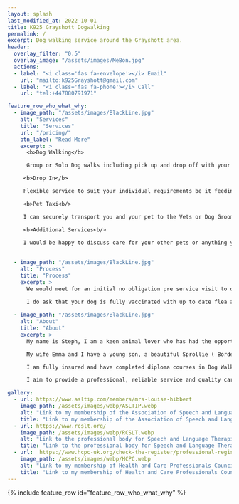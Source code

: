 ```yaml
---
layout: splash
last_modified_at: 2022-10-01
title: K925 Grayshott Dogwalking
permalink: /
excerpt: Dog walking service around the Grayshott area.
header:
  overlay_filter: "0.5"
  overlay_image: "/assets/images/MeBon.jpg"
  actions:
  - label: "<i class='fas fa-envelope'></i> Email"
    url: "mailto:k925Grayshott@gmail.com"
  - label: "<i class='fas fa-phone'></i> Call"
    url: "tel:+447880791971"

feature_row_who_what_why:
  - image_path: "/assets/images/BlackLine.jpg"
    alt: "Services"
    title: "Services"
    url: "/pricing/"
    btn_label: "Read More"
    excerpt: >
      <b>Dog Walking</b>

      Group or Solo Dog walks including pick up and drop off with your furry friend having had plenty of fun along the way. They will be provided with water and toweled down before returning.

     <b>Drop In</b>

     Flexible service to suit your individual requirements be it feeding your pets to watering the plants.

     <b>Pet Taxi<b/>

     I can securely transport you and your pet to the Vets or Dog Groomers, and wait to transport you home again.

     <b>Additional Services<b/>

     I would be happy to discuss care for your other pets or anything you may require additionally whilst on a walk or during a visit.
       
     
  - image_path: "/assets/images/BlackLine.jpg"
    alt: "Process"
    title: "Process"
    excerpt: >
      We would meet for an initial no obligation pre service visit to discuss you and your dog's individual requirements. This could be at your home or on a short walk if you prefer.

      I do ask that your dog is fully vaccinated with up to date flea and worming.  
       
  - image_path: "/assets/images/BlackLine.jpg"
    alt: "About"
    title: "About"
    excerpt: >
      My name is Steph, I am a keen animal lover who has had the opportunity to follow my dream of working with animals. My dog walking & pet sitting service covers Grayshott and surrounding areas.

      My wife Emma and I have a young son, a beautiful Sprollie ( Border Collie, Springer Spaniel Cross ) called Bonnie and 2 cats, Pepper & Peach. My family was the driving force behind me leaving my Sales Kitchen Designer job with its long hours & weekends to start K925.

      I am fully insured and have completed diploma courses in Dog Walking and Pet Sitting which includes Animal First Aid and also in Canine Communication.

      I aim to provide a professional, reliable service and quality care for your furry friends.

gallery:
  - url: https://www.asltip.com/members/mrs-louise-hibbert
    image_path: /assets/images/webp/ASLTIP.webp
    alt: "Link to my membership of the Association of Speech and Language Therapists in Independent Practice"
    title: "Link to my membership of the Association of Speech and Language Therapists in Independent Practice"
  - url: https://www.rcslt.org/
    image_path: /assets/images/webp/RCSLT.webp
    alt: "Link to the professional body for Speech and Language Therapists"
    title: "Link to the professional body for Speech and Language Therapists"
  - url:  https://www.hcpc-uk.org/check-the-register/professional-registration-detail/?query=SL08478&profession=SL
    image_path: /assets/images/webp/HCPC.webp
    alt: "Link to my membership of Health and Care Professionals Council"
    title: "Link to my membership of Health and Care Professionals Council"
---
```



{% include feature_row id="feature_row_who_what_why" %}

<!-- {% include gallery type="center" %} -->
